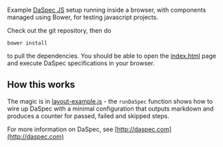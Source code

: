 Example [DaSpec JS](http://daspec.com) setup running inside a browser, with components managed using Bower, for testing javascript projects.

Check out the git repository, then do 

    bower install

to pull the dependencies. You should be able to open the [index.html](index.html) page and execute DaSpec specifications in your browser.

## How this works

The magic is in [layout-example.js](layout-example.js) - the `runDaSpec` function shows how to wire up DaSpec with a minimal configuration that outputs markdown and produces a counter for passed, failed and skipped steps. 


For more information on DaSpec, see [http://daspec.com](http://daspec.com)
